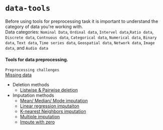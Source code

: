 # `data-tools`
Before using tools for preprocessing task it is important to understand the category of data you're working with. <br>
Data categories:
`Nominal Data`, `Ordinal data`, `Intervel data`,`Ratio data`, `Discrete data`, `Contnuous data`, `Categorical data`, `Numerical data`,
`Binary data`, `Text data`, `Time series data`, `Geospatial data`, `Network data`, `Image data`, and `Audio data`
#### Tools for data preprocessing.
`Preprocessing challenges`<br>
[Missing data]()
- Deletion methods
    - [Listwise & Pairwise deletion](https://github.com/harshavardhanSDE/dataTools/blob/main/missing_data/deleting_methods/listwise%26pairwise_deletion.py)
- Imputation methods
    - [Mean/ Median/ Mode imputation]()
    - [Linear regression imputaiton]()
    - [K-nearest Neighbors imputation]()
    - [Multiple imputation]()
    - [Impute with zero]()
